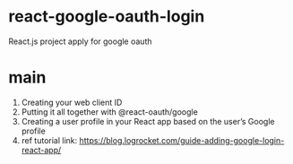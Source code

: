 # react-google-oauth-login
React.js project apply for google oauth

# main
1. Creating your web client ID
2. Putting it all together with @react-oauth/google
3. Creating a user profile in your React app based on the user’s Google profile
4. ref tutorial link: https://blog.logrocket.com/guide-adding-google-login-react-app/ 
